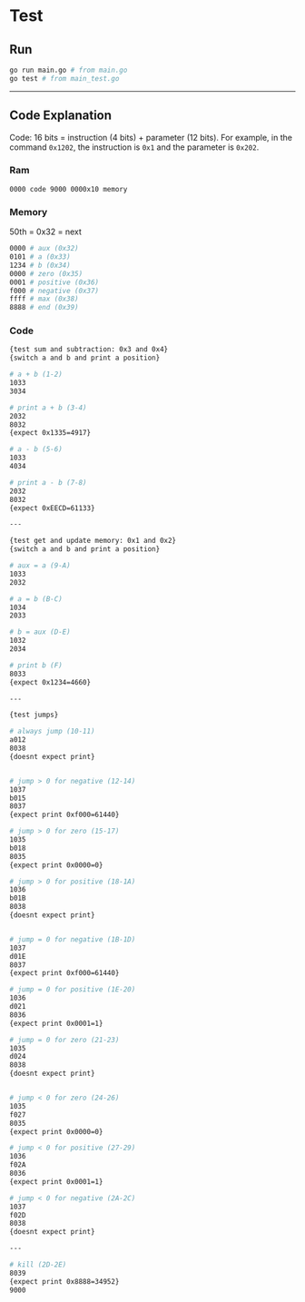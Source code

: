 # Test

## Run
```sh
go run main.go # from main.go
go test # from main_test.go
```

---

## Code Explanation
Code: 16 bits = instruction (4 bits) + parameter (12 bits). For example, in the command ```0x1202```, the instruction is ```0x1``` and the parameter is ```0x202```.

### Ram
```
0000 code 9000 0000x10 memory
```

### Memory
50th = 0x32 = next
```sh
0000 # aux (0x32)
0101 # a (0x33)
1234 # b (0x34)
0000 # zero (0x35)
0001 # positive (0x36)
f000 # negative (0x37)
ffff # max (0x38)
8888 # end (0x39)
```

### Code
```sh
{test sum and subtraction: 0x3 and 0x4}
{switch a and b and print a position}

# a + b (1-2)
1033
3034

# print a + b (3-4)
2032
8032
{expect 0x1335=4917}

# a - b (5-6)
1033
4034

# print a - b (7-8)
2032
8032
{expect 0xEECD=61133}

---

{test get and update memory: 0x1 and 0x2}
{switch a and b and print a position}

# aux = a (9-A)
1033
2032

# a = b (B-C)
1034
2033

# b = aux (D-E)
1032
2034

# print b (F)
8033
{expect 0x1234=4660}

---

{test jumps}

# always jump (10-11)
a012
8038
{doesnt expect print}


# jump > 0 for negative (12-14)
1037
b015
8037
{expect print 0xf000=61440}

# jump > 0 for zero (15-17)
1035
b018
8035
{expect print 0x0000=0}

# jump > 0 for positive (18-1A)
1036
b01B
8038
{doesnt expect print}


# jump = 0 for negative (1B-1D)
1037
d01E
8037
{expect print 0xf000=61440}

# jump = 0 for positive (1E-20)
1036
d021
8036
{expect print 0x0001=1}

# jump = 0 for zero (21-23)
1035
d024
8038
{doesnt expect print}


# jump < 0 for zero (24-26)
1035
f027
8035
{expect print 0x0000=0}

# jump < 0 for positive (27-29)
1036
f02A
8036
{expect print 0x0001=1}

# jump < 0 for negative (2A-2C)
1037
f02D
8038
{doesnt expect print}

---

# kill (2D-2E)
8039
{expect print 0x8888=34952}
9000

```
